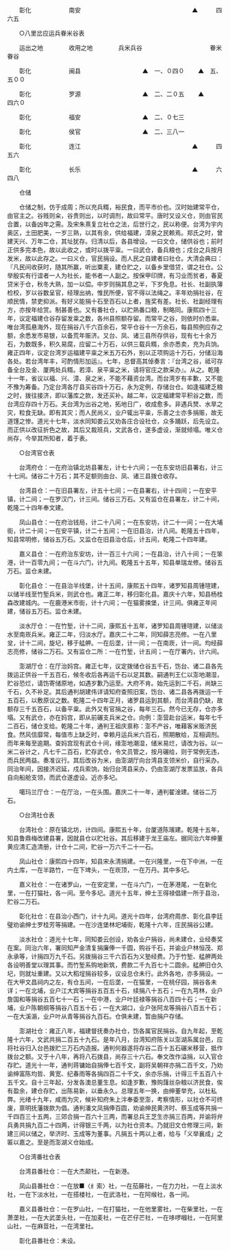 <!-- { "loadSidebar": true } -->
　　彰化 　　　　　　南安 　 　　　　　　　　　　　　　　　　　▲　　　四六五

　　○八里岔应运兵眷米谷表

　　运出之地 　　　　收用之地 　　　　兵米兵谷 　　　　　　　　　　　眷米眷谷

　　彰化 　　　　　　闽县 　　　　　　　　　　▲　一、０四０ 　　▲　五、五００

　　彰化 　　　　　　罗源 　　　　　　　　　　▲　二、二０五 　　▲　　　四六０

　　彰化 　　　　　　福安 　　　　　　　　　　▲　二、０七三

　　彰化 　　　　　　侯官 　　　　　　　　　　▲　二、三八一

　　彰化 　　　　　　连江 　 　　　　　　　　　　　　　　　　　▲　　　四五六

　　彰化 　　　　　　长乐 　 　　　　　　　　　　　　　　　　　▲　　　六四八

　　仓储

　　仓储之制，仿于成周；所以充兵糈，裕民食，而平市价也。汉时始建常平仓，由官主之。谷贱则籴，谷贵则出，以时调剂，故曰常平。唐时又设义仓，则由官民合置，以备凶年之需。及宋朱熹复立社仓之法，后世行之，民以称便。台湾为宇内奥区，土田肥美，一岁三熟，以其有余，供给福建，漳泉之民赖焉。郑氏之时，曾建天兴、万年二仓，其址犹存。归清以后，各县增设。一曰文仓，储供谷也；前时正供多完本色，故以此收之，或时以拨平粜。一曰武仓，备兵粮也；戍台之兵按月发米，故以此存之。一曰义仓，官民捐设。而人民之自建者曰社仓。大清会典曰：『凡民间收获时，随其所赢，听出粟麦，建仓贮之，以备乡里借贷，谓之社仓。公举殷实有行谊者一人为社长，能书者一人副之。按保甲印牌，有习业而贫者，春夏贷米于仓，秋冬大熟，加一以偿。中岁则捐其息之半，下岁免息。社长、社副执簿检校，岁以谷数呈官，经理出纳，惟民所便，官不得以法绳之。丰年劝捐社谷，在顺民情，禁吏抑派。有好义能捐十石至百石以上者，旌奖有差。社长、社副经理有方，亦按年给赏。制甚善也。又有番社仓，以贮熟番口粮，制略同。康熙四十三年，议定福建仓谷存留发粜之数，各州县照额存留。而常平之谷，则依时价悉粜。唯台湾孤悬海外，现在捐谷八千六百余石，常平仓谷十一万余石，每县照例应存之额，余悉发市易银，以备荒年赈济。又台、凤、诸三县所存供谷，现有七十余万石，为数既多，积久易腐，应留二十万石，以供三载兵糈，余亦悉卖，充为兵饷。雍正四年，议定台湾岁运福建平粜之米五万石外，别以正项购运十万石，分储沿海各处。若台湾年丰，可酌情形加运』。七年，总督高其倬奏言：『台湾之谷，祗可存备全台及金、厦两处兵糈。若漳、泉平粜之米，请将官庄之款采办』。从之。乾隆十一年，省议以福、兴、漳、泉之米，不能不藉资台湾。而台湾岁有丰歉，又不能不豫为筹备。乃定台湾各厅县买谷四十万石，永为定例，存储台仓。如逢福建乏粮之时，拨往接济，即以藩库之款，发还买补。越二年，议定福建常平积谷之数，而台湾应存四十万石。夫台湾为出谷之地，拓地日广，收成愈多。非遇兵燹、水旱之灾，粒食无缺。即有其灾；而人民尚义，业户辄出平粜，乐善之士亦多捐赈，故无道馑之惨。道光十七年，淡水同知娄云又劝各庄合设社仓，众多踊跃，后先设立。而正供以改征折色之故，其后又裁班兵，文武各仓，遂多虚设，渐就倾塌。唯义仓尚存，今举其所知者，着于表。

　　○台湾官仓表

　　台湾府仓：一在府治镇北坊县署左，计七十六间；一在东安坊旧县署右，计三十七间。储谷二十万石；其不足额则由台、凤、诸三县拨仓收存。

　　台湾县仓：一在旧县署左，计五十七间；一在县署右，计十四间；一在安平镇，计二间；一在罗汉门，计三间。储谷三万石。又有监仓在县署左，计二十间，乾隆二十四年奉文建。

　　凤山县仓：一在府治钱局，计二十八间；一在东安坊，计二十一间；一在大埔街，计二十间；一在安平镇，计二十五间；一在旧县治，计八间。乾隆五十四年，知县常明修，储谷五万石。又监仓在旧县治仓后，计五间，乾隆二十四年建。

　　嘉义县仓：一在府治东安坊，计一百三十六间；一在县治，计八十间；一在笨港，计一百零九间；一在斗六门，计九间。乾隆五十五年，知县单瑞龙修。储谷五万石。监仓未建。

　　彰化县仓：一在县治半线堡，计十五间，康熙五十四年，诸罗知县周锺瑄建，以储半线至竹堑兵米，则武仓也。雍正二年，移归彰化县。嘉庆十六年，知县杨桂森改建城内。一在鹿港米市街，计十六间；一在猫雾捒堡，计三间。俱雍正年间建，储谷五万石。监仓未建。

　　淡水厅仓：一在竹堑，计十二间，康熙五十五年，诸罗知县周锺瑄建，以储淡水至南崁兵米。雍正二年，归淡水厅。嘉庆二十二年，同知薛志亮修。一在八里坌，计十二间，旋圮，移于艋舺。一在后垄，计一间；一在南崁，计一间。均经薛志亮修，储谷二万石。又有监仓二所：一在竹堑，计五间；一在厅署内，计六间。

　　澎湖厅仓：在厅治妈宫。雍正七年，议定拨储仓谷五千石，饬台、诸二县各先拨运正供谷一千五百石，候冬收后各再运千石以足其数。嗣通判王仁以澎地潮湿，贮谷恐烂，请饬寄储原地，如遇岁歉乃运至。大府不肯。始先运到二千石，尚缺三千石，久不补足。其后通判胡建伟详请知府查照旧案，饬台、诸二县各再拨运一千五百石，以敷原议之数。乾隆二十四年正月，诸罗县运到其额，而台湾县仍缺，故额存三千五百石，以备平粜。此外又有官捐之谷，每年三石。然今已无存，仓亦多塌。又有武仓，亦在妈宫，即从前碾支兵米之仓。向例：澎营赴台运米，每年七千二百石，储仓支给。乾隆二十年，通判王祖庆禀称：澎不产谷，唯藉客米贩济民食。然风信靡常，每值市上缺乏时，幸赖月运兵米六百石，照期散给，互相调剂。而年来每至逾期。查妈宫现有武仓十间，缘澎地潮湿，储米易烂，请改为谷。以一米二谷计之，凡七千二百石，贮存武仓，令文员管之，按月碾给，则于常例无违，而兵民两益。奏准议行。其后改谷为米，由澎湖厅向台湾县支领米价，自行采办。同治年间，因接济迟延，戍兵索饷，始归台湾县采办，仍由澎湖厅发票监放，各兵自向船舱支领，而武仓遂虚设。近亦多圮。

　　噶玛兰厅仓：一在厅治，一在头围。嘉庆二十一年，通判翟淦建。储谷二万石。

　　○台湾社仓表

　　台湾社仓：原在镇北坊，计四间。康熙五十年，台厦道陈璸建。乾隆十五年，知县鲁鼎梅改建县署，因就县仓以贮社谷。其后移建于龙王庙左。据同治六年绅董黄应清汇造清册，计仓十二间，贮谷一万六千二十一石。

　　凤山社仓：康熙四十四年，知县宋永清捐建。一在兴隆里，一在下中洲，一在内土库，一在半路竹，一在下埤头，一在崁顶，一在万丹。其中多圮。

　　嘉义社仓：一在诸罗山，一在安定里，一在斗六门，一在茅港尾，一在新化里，一在打猫社，各一间。至今多圮。道光十五年，绅士王得禄倡建一所于县治，贮谷二万石。

　　彰化社仓：在县治小西门，计十九间。道光十四年，台湾府周彦、彰化县李廷璧劝谕绅士罗桂芳等捐建。一在沙连堡林圯埔街，乾隆十六年，庄民捐谷公建。

　　淡水社仓：道光十七年，同知娄云创设，劝各业户捐谷，尚未建仓，业经奏奖在案。同治六年，署同知严金清复捐廉俸一千圆，购谷千石，并谕业户林恒茂、郑永承等，计捐四万九千石。另拨捐谷三千六百石为义塾经费。乃于竹堑、艋舺两处各设明善堂以理其事。而竹堑系购地新筑，费款二千九百七十二圆余。艋舺旧仓久圮，则就址重建。又以大稻埕捐谷较多，议设总仓未行。此外各地，亦多捐设。一在大甲文昌祠内之左，有仓五间，一在后垄，一在猫里，一在桃仔园，捐谷各未详；一在北埔，业户江大宾等捐谷五百五十石，续捐八十五石；一在九芎林，业户詹国和等捐谷五百七十一石；一在中港，业户叶廷禄等捐谷八百四十石；一在新埔，业户陈朝纲等捐谷八百五十石；一在大湖口，业户张阿龙等捐谷八百五十石；一在大溪滣，业户叶从青等捐谷九百石。仓俱未建，暂由捐户存储。

　　澎湖社仓：雍正八年，福建督抚奏办社仓，饬各属官民捐谷。自九年起，至乾隆十六年，文武共捐二百五十九石。是年八月，台湾知府陈关以澎湖系属台邑，应将社谷归入台邑拨贮三万石内造报。通判何器遂将存谷二百十五石碾米移营，抵作拨台之额。又于十八年，再将八石拨县，尚存三十六石。奉文改作溢捐，以入官仓存贮。道光十一年，通判蒋镛始自捐俸七百千文，副将吴朝祥亦捐二百千文，乃劝谕绅富陈均哲、黄宽、纪春雨等各捐四百二十千文，余亦乐捐，计得三千五百八十五千文。自十三年起，分发各澳总董生息。如逢岁歉，豫购藷丝杂粮以济民食，俟有盈余，建仓存贮，出陈易新，以垂永久。总理五年一换，由绅董举充，以杜私弊。光绪十九年，咸雨为灾，候补知府朱上泮奉委至澎，考察情形，以社仓不可终废，禀明抚藩拨款为倡。通判潘文凤捐俸百圆，劝谕绅民黄济时、蔡玉成等共捐一千四百三十五两，三郊合捐一百六十三两，而署总兵王芝生亦捐三百两，并谕将弁兵勇共捐九百二十四两，计得银三千两，以为社仓资本。乃就旧文仓修理三间，新建三间以储之，举济时、玉成等为董事。凡捐五十两以上者，给与「义举襄成」之匾以嘉之。至是而澎湖义仓始成。

　　○台湾番社仓表

　　台湾县番社仓：一在大杰颠社，一在新港。

　　凤山县番社仓：一在放■〈纟索〉社，一在茄藤社，一在力力社，一在上淡水社，一在下淡水社，一在搭楼社，一在武洛社，一在阿缑社，各一间。

　　嘉义县番社仓：一在罗山社，一在打猫社，一在他里雾社，一在柴里社，一在萧垄社，一在大武垄头社，一在加麦社，一在芒仔芒社，一在哆啰嘓社，一在阿里山社，一在麻荳社，一在湾里社。

　　彰化县番社仓：未设。

